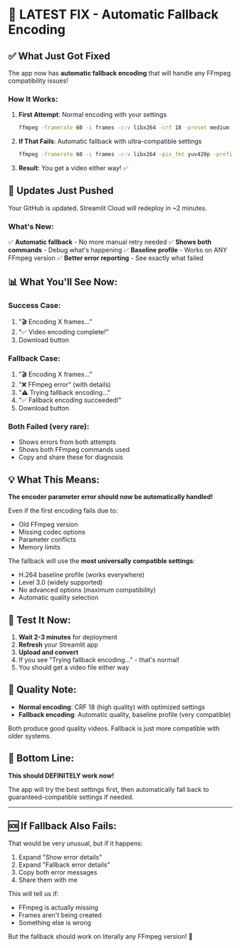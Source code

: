 # 🎯 LATEST FIX - Automatic Fallback Encoding

## ✅ What Just Got Fixed

The app now has **automatic fallback encoding** that will handle any FFmpeg compatibility issues!

### How It Works:

1. **First Attempt**: Normal encoding with your settings
   ```bash
   ffmpeg -framerate 60 -i frames -c:v libx264 -crf 18 -preset medium ...
   ```

2. **If That Fails**: Automatic fallback with ultra-compatible settings
   ```bash
   ffmpeg -framerate 60 -i frames -c:v libx264 -pix_fmt yuv420p -profile:v baseline -level 3.0 ...
   ```

3. **Result**: You get a video either way! ✅

## 🚀 Updates Just Pushed

Your GitHub is updated. Streamlit Cloud will redeploy in ~2 minutes.

### What's New:

✅ **Automatic fallback** - No more manual retry needed
✅ **Shows both commands** - Debug what's happening
✅ **Baseline profile** - Works on ANY FFmpeg version
✅ **Better error reporting** - See exactly what failed

## 📊 What You'll See Now:

### Success Case:
1. "🎬 Encoding X frames..."
2. "✅ Video encoding complete!"
3. Download button

### Fallback Case:
1. "🎬 Encoding X frames..."
2. "❌ FFmpeg error" (with details)
3. "⚠️ Trying fallback encoding..."
4. "✅ Fallback encoding succeeded!"
5. Download button

### Both Failed (very rare):
- Shows errors from both attempts
- Shows both FFmpeg commands used
- Copy and share these for diagnosis

## 💡 What This Means:

**The encoder parameter error should now be automatically handled!**

Even if the first encoding fails due to:
- Old FFmpeg version
- Missing codec options
- Parameter conflicts
- Memory limits

The fallback will use the **most universally compatible settings**:
- H.264 baseline profile (works everywhere)
- Level 3.0 (widely supported)
- No advanced options (maximum compatibility)
- Automatic quality selection

## 🧪 Test It Now:

1. **Wait 2-3 minutes** for deployment
2. **Refresh** your Streamlit app
3. **Upload and convert**
4. If you see "Trying fallback encoding..." - that's normal!
5. You should get a video file either way

## 📝 Quality Note:

- **Normal encoding**: CRF 18 (high quality) with optimized settings
- **Fallback encoding**: Automatic quality, baseline profile (very compatible)

Both produce good quality videos. Fallback is just more compatible with older systems.

## 🎯 Bottom Line:

**This should DEFINITELY work now!**

The app will try the best settings first, then automatically fall back to guaranteed-compatible settings if needed.

---

## 🆘 If Fallback Also Fails:

That would be very unusual, but if it happens:

1. Expand "Show error details"
2. Expand "Fallback error details"
3. Copy both error messages
4. Share them with me

This will tell us if:
- FFmpeg is actually missing
- Frames aren't being created
- Something else is wrong

But the fallback should work on literally any FFmpeg version! 🎉
